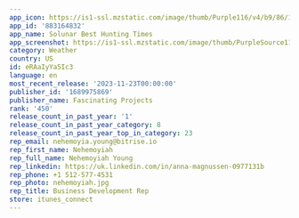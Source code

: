 ```yaml
---
app_icon: https://is1-ssl.mzstatic.com/image/thumb/Purple116/v4/b9/86/1e/b9861e3a-7f97-499d-fb2a-87b1b187b493/AppIcon-0-0-1x_U007emarketing-0-7-0-85-220.png/1024x1024bb.png
app_id: '883164832'
app_name: Solunar Best Hunting Times
app_screenshot: https://is1-ssl.mzstatic.com/image/thumb/PurpleSource112/v4/bb/63/e3/bb63e3ba-68d7-19df-b7b8-235d14004d33/17ba605d-989b-4422-9407-20180203f5b5_Simulator_Screen_Shot_-_iPhone_11_Pro_Max__-_2022-11-23_at_16.34.15.png/1242x2688bb.png
category: Weather
country: US
id: eRAaIyYa5Ic3
language: en
most_recent_release: '2023-11-23T00:00:00'
publisher_id: '1689975869'
publisher_name: Fascinating Projects
rank: '450'
release_count_in_past_year: '1'
release_count_in_past_year_category: 8
release_count_in_past_year_top_in_category: 23
rep_email: nehemoyia.young@bitrise.io
rep_first_name: Nehemoyiah
rep_full_name: Nehemoyiah Young
rep_linkedin: https://uk.linkedin.com/in/anna-magnussen-0977131b
rep_phone: +1 512-577-4531
rep_photo: nehemoyiah.jpg
rep_title: Business Development Rep
store: itunes_connect
---
```

